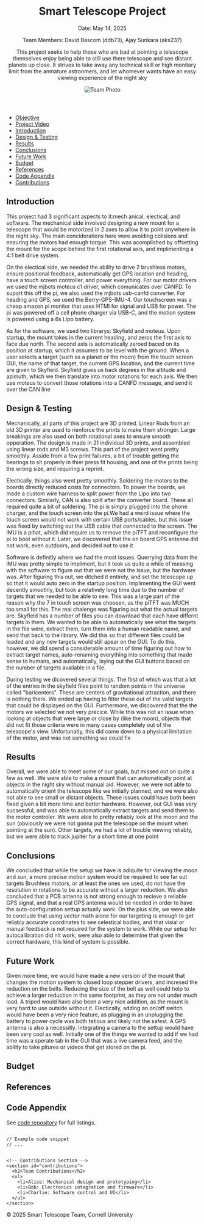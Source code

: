 <!DOCTYPE html>
<html lang="en">
<head>
  <meta charset="UTF-8">
  <meta http-equiv="X-UA-Compatible" content="IE=edge">
  <meta name="viewport" content="width=device-width, initial-scale=1.0">
  <link rel="stylesheet" href="css/style.css">
</head>
<body>
  <!-- Header -->
  <header>
    <h1>Smart Telescope Project</h1>
    <p>Date: May 14, 2025</p>
    <p>Team Members: David Bascom (ddb73), Ajay Sunkara (aks237)</p>
    <p>This project seeks to help those who are bad at pointing a telescope themselves enjoy being able to still use there telescope and see distant planets up           close. It strives to take away any technical skill or high monitary limit from the anmature astronmers, and let whomever wants have an easy viewing                experience of the night sky</p>
    <img src="img/team_photo.jpg" alt="Team Photo" />
  </header>

  <!-- Navigation -->
  <nav>
    <ul>
      <li><a href="#objective">Objective</a></li>
      <li><a href="https://www.youtube.com/watch?v=et91Gea6CPk" target="_blank">Project Video</a></li>
      <li><a href="#introduction">Introduction</a></li>
      <li><a href="#design">Design & Testing</a></li>
      <li><a href="#results">Results</a></li>
      <li><a href="#conclusions">Conclusions</a></li>
      <li><a href="#future-work">Future Work</a></li>
      <li><a href="#budget">Budget</a></li>
      <li><a href="#references">References</a></li>
      <li><a href="#code">Code Appendix</a></li>
      <li><a href="#contributions">Contributions</a></li>
    </ul>
  </nav>

  <main>
    <!-- Introduction Section -->
    <section id="introduction">
      <h2>Introduction</h2>
      <p> This project had 3 significant aspects to it:mech anical, electical, and software. The mechanical side involved designing a new mount for a
      telescope that would be motorized in 2 axes to allow it to point anywhere in the night sky. The main conciderations here were avoiding colisions and               ensuring the motors had enough torque. This was acomplished by offsetting the mount for the scope behind the first rotational axis, and implimenting a 
      4:1 belt drive system. </p>
      <p>On the electical side, we needed the ability to drive 2 brushless motors, ensure positional feedback, automatically get GPS 
        location and heading, have a touch screen controller, and power everything. For our motor drivers we used the mjbots moteus c1 driver, which comunicates 
        over CANFD. To suport this off the pi, we also used the mjbots usb-canfd converter. For heading and GPS, we used the Berry-GPS-IMU-4. Our touchscreen was 
        a cheap amazon pi monitor that uses HTMI for signal and USB for power. The pi was powered off a cell phone charger via USB-C, and the motion system is 
        powered using a 6s Lipo battery. </p>
      <p>As for the software, we used two librarys: Skyfield and moteus. Upon startup, the mount takes in the current heading, and zeros the first axis to face 
        due 
        north. The second axis is automatically zeroed baced on its position at startup, which it assumes to be level with the ground. When a user selects a
        target (such as a planet or the moon) from the touch screen GUI, the name of that target, the current GPS location, and the current time are given to 
        Skyfield. Skyfield gives us back degrees in the altitude and azimuth, which we then translate into motor rotations for each axis. We then use moteus to 
        convert those rotations into a CANFD message, and send it over the CAN line</p>
    </section>
    <!-- Design and Testing Section -->
    <section id="design">
      <h2>Design & Testing</h2>
      <p>Mechanically, all parts of this project are 3D printed. Linear Rods from an old 3D printer are used to rienforce the prints to make them stronger.
      Large breakings are also used on both rotational axes to ensure smooth opperation. The design is made in 21 individual 3D prints, and assembled using 
      linear rods and M3 screws. This part of the project went pretty smoothly. Asside from a few print failures, a bit of trouble getting the bearings to sit
      properly in thier press fit housing, and one of the prints being the wrong size, and requiring a reprint. </p>
      <p>Electically, things also went pretty smoothly. Soldering the motors to the boards directly reduced costs for connectors. To power the boards, we made 
      a custom wire harness to split power from the Lipo into two connectors. Similarly, CAN is also split after the converter board. These all required quite 
      a bit of soldering. The pi is simply plugged into the phone charger, and the touch screen into the pi.We had a weird issue where the touch screen would not
      work with certain USB ports/cables, but this issue was fixed by switching out the USB cable that connected to the screen. The IMU is a pihat, which did 
      require us to remove the piTFT and reconfigure the pi to boot without it. Later, we discovered that the on board GPS antenna did not work, even outdoors,
      and decided not to use it </p>
      <p>Software is definitly where we had the most issues. Querrying data from the IMU was pretty simple to impliment, but it took us quite a while of messing 
      with the software to figure out that we were not the issue, but the hardware was. After figuring this out, we ditched it entirely, and set the telescope up
      so that it would auto zero in the startup position. Implimenting the GUI went decently smoothly, but took a relatively long time due to the number of 
      targets that we needed to be able to see. This was a large part of the reason why the 7 in touch screen was choosen, as the piTFT was MUCH too small for
      this. The real chalenge was figuring out what the actual targets are. Skyfield has a number of files you can download that each have differnt targets in 
      them. We wanted to be able to automatically see what the targets in the file were, extract them, turn them into a human readable name, and send that back
      to the library. We did this so that different files could be loaded and any new targets would still apear on the GUI. To do this, however, we did spend a
      considerable amount of time figuring out how to extract target names, auto-renaming everything into something that made sense to humans, and automatically,
      laying out the GUI buttons baced on the number of targets available in a file. </p>
      <p> During testing we dicovered several things. The first of which was that a lot of the entries in the skyfield files point to random points in the 
        universe called "baricenters". These are centers of gravitational attraction, and there is nothing there. We ended up having to filter these out of the 
      valid targets that could be displayed on the GUI. Furthermore, we discovered that the the motors we selected we not very precice. While this was not an 
      issue when looking at objects that were large or close by (like the moon), objects that did not fit those criteria were in many cases completely out of the 
      telescope's view. Unfortunatly, this did come down to a physical limitation of the motor, and was not something we could fix</p>
    </section>
    <!-- Results Section -->
    <section id="results">
      <h2>Results</h2>
      <p>Overall, we were able to meet some of our goals, but missed out on quite a few as well. We were able to make a mount that can automatically point at 
      objects in the night sky without manual aid. However, we were not able to automatically orient the telescope like we initially planned, and we were also not
      able to see small or distant objects. These issues could have both been fixed given a bit more time and better hardware. However, out GUI was very 
      sucsessful, and was able to automatically extract targets and send them to the motor controler. We were able to pretty reliably look at the moon and the 
      sun (obviously we were not gonna put the telescope on the mount when pointing at the sun). Other targets, we had a lot of trouble viewing reliably, but we 
      were able to track jupiter for a short time at one point</p>
    </section>
    <!-- Conclusions Section -->
    <section id="conclusions">
      <h2>Conclusions</h2>
      <p>We concluded that while the setup we have is adiquite for viewing the moon and sun, a more precise motion system would be required to see far out targets
      Brushless motors, or at least the ones we used, do not have the resolution in rotations to be accurate without a larger reduction. We also concluded that a
      PCB antenna is not strong enough to recieve a reliable GPS signal, and that a real GPS antenna would be needed in order to have the auto-configuration settup
      actually work. On the plus side, we were able to conclude that using vector math alone for our targeting is enough to get reliably accurate coordinates 
      to see celestical bodies, and that visial or manual feedback is not required for the system to work. While our setup for autocalibration did nit work, were
      also able to determine that given the correct hardware, this kind of system is possible.</p>
    </section>
    <!-- Future Work Section -->
    <section id="future-work">
      <h2>Future Work</h2>
      <p>Given more time, we would have made a new version of the mount that changes the motion system to closed loop stepper drivers, and incresed the reduction 
      on the belts. Reducing the size of the belt as well could help to achieve a larger reduction in the same footprint, as they are not under much load. A 
      tripod would have also been a very nice addition, as the mount is very hard to use outside without it. Electically, adding an on/off switch would have
      been a very nice feature, as plugging in an unplugging the battery to power cycle was both tetious and likely not the safest. A GPS antenna is also a 
      necessitly. Integrating a camera to the settup would have been very cool as well. Initially one of the things we wanted to add if we had time was a sperate 
      tab in the GUI that was a live camera feed, and the ability to take pitures or videos that get stored on the pi.</p>
    </section>
    <!-- Budget Section -->
    <section id="budget">
      <h2>Budget</h2>
      <ul>
        <!-- List parts and costs here -->
      </ul>
    </section>
    <!-- References Section -->
    <section id="references">
      <h2>References</h2>
      <ul>
        <!-- Cite datasheets, papers, websites, class materials -->
      </ul>
    </section>
    <!-- Code Appendix Section -->
    <section id="code">
      <h2>Code Appendix</h2>
      <p>See <a href="https://github.com/your-repo-link">code repository</a> for full listings.</p>
      <pre><code>
// Example code snippet
// ...
      </code></pre>
    </section>

    <!-- Contributions Section -->
    <section id="contributions">
      <h2>Team Contributions</h2>
      <ul>
        <li>Alice: Mechanical design and prototyping</li>
        <li>Bob: Electronics integration and firmware</li>
        <li>Charlie: Software control and UI</li>
      </ul>
    </section>
  </main>

  <!-- Footer -->
  <footer>
    <p>&copy; 2025 Smart Telescope Team, Cornell University</p>
  </footer>
</body>
</html>
